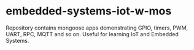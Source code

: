 # embedded-systems-iot-w-mos

Repository contains mongoose apps demonstrating GPIO, timers, PWM, UART, RPC, MQTT and so on.
Useful for learning IoT and Embedded Systems.
